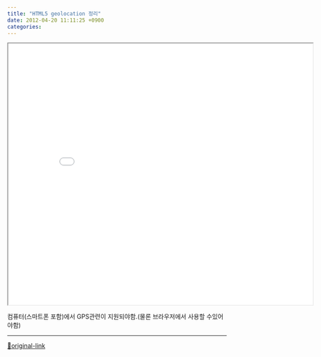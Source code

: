 ```yaml
---
title: "HTML5 geolocation 정리"
date: 2012-04-20 11:11:25 +0900
categories: 
---
```

  

<iframe height="600" src="/web_work/doc/HTML5/geolocation/geolocation.html" width="700"></iframe>  

컴퓨터(스마트폰 포함)에서 GPS관련이 지원되야함.(물론 브라우저에서 사용할 수있어야함)




***
[🔗original-link](http://www.mins01.com/mh/tech/read/768)
